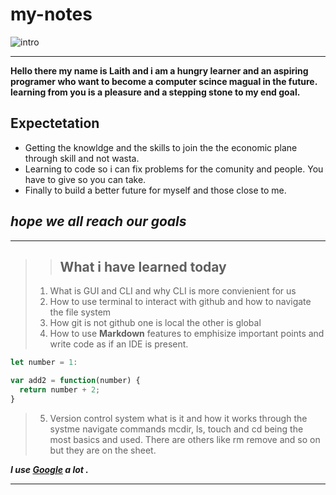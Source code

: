 # my-notes

![intro](https://t4.ftcdn.net/jpg/02/42/53/47/360_F_242534750_iSrJStH1JEAkGkJtBjcVAb6hZOcALwUt.jpg "An intro for myself")

---

**Hello there my name is Laith and i am a hungry learner and an aspiring programer who want to become a computer scince magual  in the future. learning from you is a pleasure and a stepping stone to my end goal.**

## **Expectetation**
- Getting the knowldge and the skills to join the the economic plane through skill and not wasta.
- Learning to code so i can fix problems for the comunity and people. You have to give so you can take.
- Finally to build a better future for myself and those close to me.

## ***hope we all reach our goals***
---
>> ## **What i have learned today**
> 1. What is GUI and CLI and why CLI is more convienient for us
> 2. How to use terminal to interact with github and how to navigate the file system
> 3. How git is not github one is local the other is global 
> 4. How to use **Markdown** features to emphisize important points and write code as if an IDE is present.
```js
let number = 1:

var add2 = function(number) {
  return number + 2;
}
```
> 5. Version control system what is it and how it works through the systme navigate commands mcdir, ls, touch and cd being the most basics and used. There are others like rm remove and so on but they are on the sheet.

***I use  [Google](https://google.com "Good source of knowldge") a lot .*** 

---